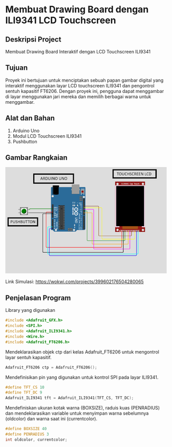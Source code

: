 # Membuat Drawing Board dengan ILI9341 LCD Touchscreen

## Deskripsi Project
Membuat Drawing Board Interaktif dengan LCD Touchscreen ILI9341

## Tujuan 
Proyek ini bertujuan untuk menciptakan sebuah papan gambar digital yang interaktif menggunakan layar LCD touchscreen ILI9341 dan pengontrol sentuh kapasitif FT6206. Dengan proyek ini, pengguna dapat menggambar di layar menggunakan jari mereka dan memilih berbagai warna untuk menggambar.

## Alat dan Bahan
1. Arduino Uno
2. Modul LCD Touchscreen ILI9341
3. Pushbutton

## Gambar Rangkaian
![alt text](https://github.com/kevinhardiansites/arduinoproject3/blob/main/Daftar%20Gambar/Gambar%20Rangkaian.png?raw=true)

Link Simulasi: https://wokwi.com/projects/399602176504280065

## Penjelasan Program
Library yang digunakan
```cpp
#include <Adafruit_GFX.h>    
#include <SPI.h>       
#include <Adafruit_ILI9341.h>
#include <Wire.h>      
#include <Adafruit_FT6206.h>
```

Mendeklarasikan objek ctp dari kelas Adafruit_FT6206 untuk mengontrol layar sentuh kapasitif.
```cpp
Adafruit_FT6206 ctp = Adafruit_FT6206();
```

Mendefinisikan pin yang digunakan untuk kontrol SPI pada layar ILI9341.
```cpp
#define TFT_CS 10
#define TFT_DC 9
Adafruit_ILI9341 tft = Adafruit_ILI9341(TFT_CS, TFT_DC);
```

Mendefiniskan ukuran kotak warna (BOXSIZE), raduis kuas (PENRADIUS) dan mendeklarasikan variable untuk menyimpan warna sebelumnya (oldcolor) dan warna saat ini (currentcolor).
```cpp
#define BOXSIZE 40
#define PENRADIUS 3
int oldcolor, currentcolor;
```
